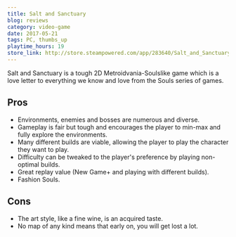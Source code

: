 ```yaml
---
title: Salt and Sanctuary 
blog: reviews
category: video-game
date: 2017-05-21
tags: PC, thumbs_up
playtime_hours: 19
store_link: http://store.steampowered.com/app/283640/Salt_and_Sanctuary/
---
```

Salt and Sanctuary is a tough 2D Metroidvania-Soulslike game which is a love letter to everything we know and love from the Souls series of games.

## Pros

- Environments, enemies and bosses are numerous and diverse.
- Gameplay is fair but tough and encourages the player to min-max and fully explore the environments.
- Many different builds are viable, allowing the player to play the character they want to play.
- Difficulty can be tweaked to the player's preference by playing non-optimal builds.
- Great replay value (New Game+ and playing with different builds).
- Fashion Souls.

## Cons

- The art style, like a fine wine, is an acquired taste.
- No map of any kind means that early on, you will get lost a lot.
